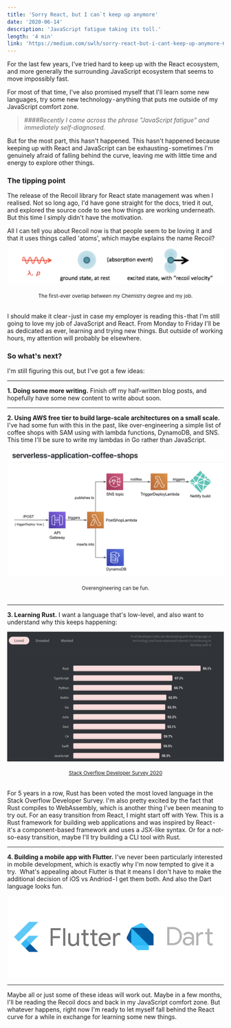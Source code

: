 ```yaml
---
title: 'Sorry React, but I can`t keep up anymore'
date: '2020-06-14'
description: 'JavaScript fatigue taking its toll.'
length: '4 min'
link: 'https://medium.com/swlh/sorry-react-but-i-cant-keep-up-anymore-6b6c8415708c'
---
```


For the last few years, I've tried hard to keep up with the React ecosystem, and more generally the surrounding JavaScript ecosystem that seems to move impossibly fast.

For most of that time, I've also promised myself that I'll learn some new languages, try some new technology - anything that puts me outside of my JavaScript comfort zone.

> ####_Recently I came across the phrase "JavaScript fatigue" and immediately self-diagnosed._

But for the most part, this hasn't happened. This hasn't happened because keeping up with React and JavaScript can be exhausting - sometimes I'm genuinely afraid of falling behind the curve, leaving me with little time and energy to explore other things.

### The tipping point

The release of the Recoil library for React state management was when I realised. Not so long ago, I'd have gone straight for the docs, tried it out, and explored the source code to see how things are working underneath. But this time I simply didn't have the motivation.

All I can tell you about Recoil now is that people seem to be loving it and that it uses things called 'atoms', which maybe explains the name Recoil?

![Atom recoil](./atom-recoil.png)

<center><small>The first-ever overlap between my Chemistry degree and my job.</small></center><br />

I should make it clear - just in case my employer is reading this - that I'm still going to love my job of JavaScript and React. From Monday to Friday I'll be as dedicated as ever, learning and trying new things. But outside of working hours, my attention will probably be elsewhere.

### So what's next?

I'm still figuring this out, but I've got a few ideas:

---

<strong>1. Doing some more writing.</strong> Finish off my half-written blog posts, and hopefully have some new content to write about soon.

---

<strong>2. Using AWS free tier to build large-scale architectures on a small scale.</strong> I've had some fun with this in the past, like over-engineering a simple list of coffee shops with SAM using with lambda functions, DynamoDB, and SNS. This time I'll be sure to write my lambdas in Go rather than JavaScript.

![AWS coffee shops architecture](./aws-coffee-shops.png)

<center><small>Overengineering can be fun.</small></center><br />

---

<strong>3. Learning Rust.</strong> I want a language that's low-level, and also want to understand why this keeps happening:

![Stack Overflow Survey 2020: most loved languages](./stack-overflow-most-loved.png)

<center><small><a href="https://insights.stackoverflow.com/survey/2020">Stack Overflow Developer Survey 2020</a></small></center><br />

For 5 years in a row, Rust has been voted the most loved language in the Stack Overflow Developer Survey.
I'm also pretty excited by the fact that Rust compiles to WebAssembly, which is another thing I've been meaning to try out.
For an easy transition from React, I might start off with Yew. This is a Rust framework for building web applications and was inspired by React - it's a component-based framework and uses a JSX-like syntax.
Or for a not-so-easy transition, maybe I'll try building a CLI tool with Rust.

---

<strong>4. Building a mobile app with Flutter.</strong> I've never been particularly interested in mobile development, which is exactly why I'm now tempted to give it a try. 
What's appealing about Flutter is that it means I don't have to make the additional decision of iOS vs Andriod - I get them both. And also the Dart language looks fun.

![Flutter with Dart](./flutter-dart.png)

---

Maybe all or just some of these ideas will work out. Maybe in a few months, I'll be reading the Recoil docs and back in my JavaScript comfort zone.
But whatever happens, right now I'm ready to let myself fall behind the React curve for a while in exchange for learning some new things.
